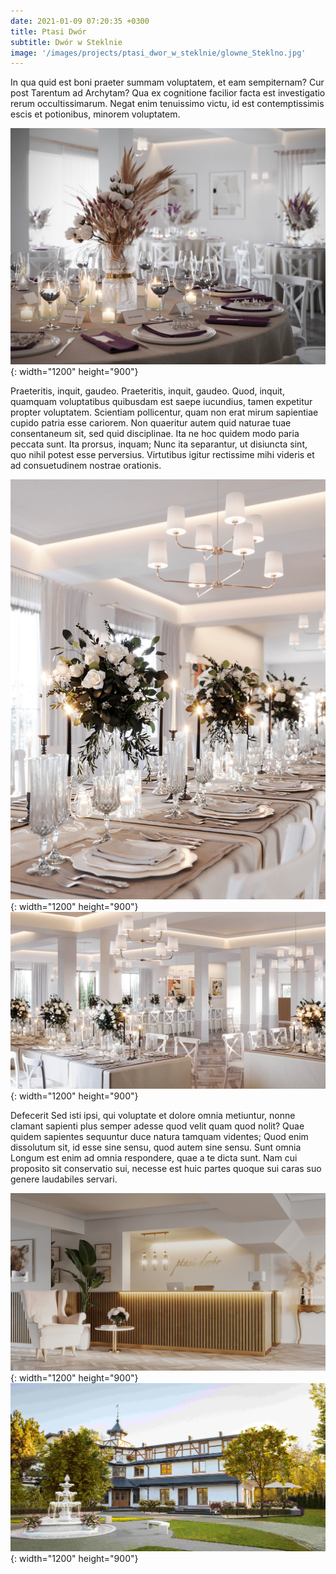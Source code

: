 ```yaml
---
date: 2021-01-09 07:20:35 +0300
title: Ptasi Dwór
subtitle: Dwór w Steklnie
image: '/images/projects/ptasi_dwor_w_steklnie/glowne_Steklno.jpg'
---
```


In qua quid est boni praeter summam voluptatem, et eam sempiternam? Cur post Tarentum ad Archytam? Qua ex cognitione facilior facta est investigatio rerum occultissimarum. Negat enim tenuissimo victu, id est contemptissimis escis et potionibus, minorem voluptatem.

![Palm trees](/images/projects/ptasi_dwor_w_steklnie/okragle1.jpg){: width="1200" height="900"}

Praeteritis, inquit, gaudeo. Praeteritis, inquit, gaudeo. Quod, inquit, quamquam voluptatibus quibusdam est saepe iucundius, tamen expetitur propter voluptatem. Scientiam pollicentur, quam non erat mirum sapientiae cupido patria esse cariorem. Non quaeritur autem quid naturae tuae consentaneum sit, sed quid disciplinae. Ita ne hoc quidem modo paria peccata sunt. Ita prorsus, inquam; Nunc ita separantur, ut disiuncta sint, quo nihil potest esse perversius. Virtutibus igitur rectissime mihi videris et ad consuetudinem nostrae orationis.

![Sea](/images/projects/ptasi_dwor_w_steklnie/prostokatne1.jpg){: width="1200" height="900"}
![Sea](/images/projects/ptasi_dwor_w_steklnie/prostokatne2.jpg){: width="1200" height="900"}

Defecerit Sed isti ipsi, qui voluptate et dolore omnia metiuntur, nonne clamant sapienti plus semper adesse quod velit quam quod nolit? Quae quidem sapientes sequuntur duce natura tamquam videntes; Quod enim dissolutum sit, id esse sine sensu, quod autem sine sensu. Sunt omnia Longum est enim ad omnia respondere, quae a te dicta sunt. Nam cui proposito sit conservatio sui, necesse est huic partes quoque sui caras suo genere laudabiles servari.

![Sea](/images/projects/ptasi_dwor_w_steklnie/recepcja.jpg){: width="1200" height="900"}
![Sea](/images/projects/ptasi_dwor_w_steklnie/zewnetrze.jpg){: width="1200" height="900"}